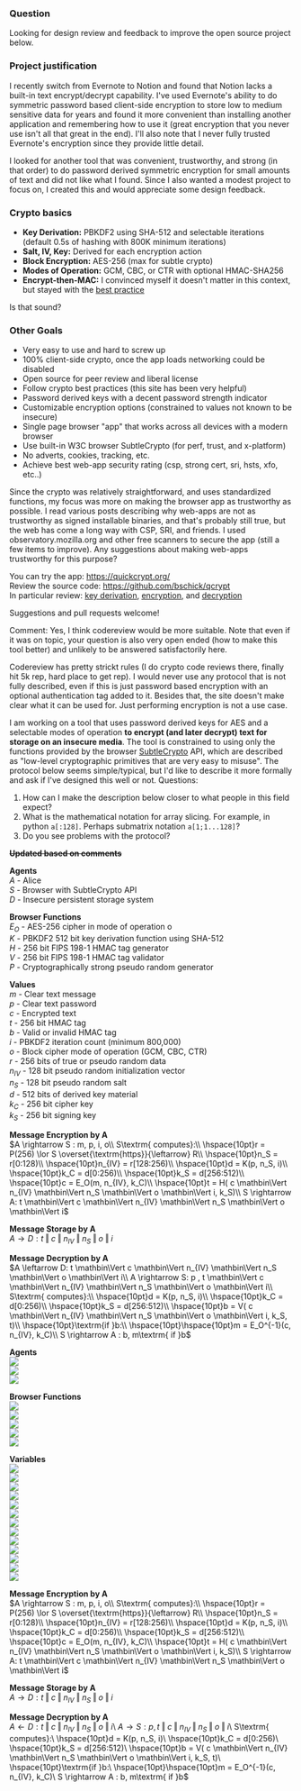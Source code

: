 ### Question ###
Looking for design review and feedback to improve the open source project below.

### Project justification ###
I recently switch from Evernote to Notion and found that Notion lacks a built-in text encrypt/decrypt capability. I've used Evernote's ability to do symmetric password based client-side encryption to store low to medium sensitive data for years and found it more convenient than installing another application and remembering how to use it (great encryption that you never use isn't all that great in the end). I'll also note that I never fully trusted Evernote's encryption since they provide little detail.

I looked for another tool that was convenient, trustworthy, and strong (in that order) to do password derived symmetric encryption for small amounts of text and did not like what I found. Since I also wanted a modest project to focus on, I created this and would appreciate some design feedback.

### Crypto basics ###
 - **Key Derivation:** PBKDF2 using SHA-512 and selectable iterations (default 0.5s of hashing with 800K minimum iterations)
 - **Salt, IV, Key:** Derived for each encryption action
 - **Block Encryption:** AES-256 (max for subtle crypto)
 - **Modes of Operation:** GCM, CBC, or CTR with optional HMAC-SHA256
 - **Encrypt-then-MAC:** I convinced myself it doesn't matter in this context, but stayed with the [best practice][1]

Is that sound?

### Other Goals ###
 - Very easy to use and hard to screw up
 - 100% client-side crypto, once the app loads networking could be disabled
 - Open source for peer review and liberal license
 - Follow crypto best practices (this site has been very helpful)
 - Password derived keys with a decent password strength indicator
 - Customizable encryption options (constrained to values not known to be insecure)
 - Single page browser "app" that works across all devices with a modern browser
 - Use built-in W3C browser SubtleCrypto (for perf, trust, and x-platform)
 - No adverts, cookies, tracking, etc.
 - Achieve best web-app security rating (csp, strong cert, sri, hsts, xfo, etc..)

Since the crypto was relatively straightforward, and uses standardized functions, my focus was more on making the browser app as trustworthy as possible. I read various posts describing why web-apps are not as trustworthy as signed installable binaries, and that's probably still true, but the web has come a long way with CSP, SRI, and friends. I used observatory.mozilla.org and other free scanners to secure the app (still a few items to improve). Any suggestions about making web-apps trustworthy for this purpose?

You can try the app: https://quickcrypt.org/<br>
Review the source code: https://github.com/bschick/qcrypt<br>
In particular review: [key derivation][2], [encryption][3], and [decryption][4]<br>

Suggestions and pull requests welcome!

  [1]: https://crypto.stackexchange.com/questions/202/should-we-mac-then-encrypt-or-encrypt-then-mac
  [2]: https://github.com/bschick/qcrypt/blob/v1.0.0/src/app/qcrypt.component.ts#L724
  [3]: https://github.com/bschick/qcrypt/blob/v1.0.0/src/app/qcrypt.component.ts#L782
  [4]: https://github.com/bschick/qcrypt/blob/v1.0.0/src/app/qcrypt.component.ts#L836



  Comment:
  Yes, I think codereview would be more suitable. Note that even if it was on topic, your question is also very open ended (how to make this tool better) and unlikely to be answered satisfactorily here.

  Codereview has pretty strickt rules (I do crypto code reviews there, finally hit 5k rep, hard place to get rep). I would never use any protocol that is not fully described, even if this is just password based encryption with an optional authentication tag added to it. Besides that, the site doesn't make clear what it can be used for. Just performing encryption is not a use case.



I am working on a tool that uses password derived keys for AES and a selectable modes of operation **to encrypt (and later decrypt) text for storage on an insecure media**. The tool is constrained to using only the functions provided by the browser [SubtleCrypto][1] API, which are described as "low-level cryptographic primitives that are very easy to misuse". The protocol below seems simple/typical, but I'd like to describe it more formally and ask if I've designed this well or not. Questions:

 1. How can I make the description below closer to what people in this field expect?
 2. What is the mathematical notation for array slicing. For example, in python `a[:128]`. Perhaps submatrix notation `a[1;1...128]`?
 3. Do you see problems with the protocol?


**~~Updated based on comments~~**

**Agents**<br>
$A$ - Alice<br>
$S$ - Browser with SubtleCrypto API<br>
$D$ - Insecure persistent storage system<br>

**Browser Functions**<br>
$E_O$ - AES-256 cipher in mode of operation o<br>
$K$ - PBKDF2 512 bit key derivation function using SHA-512<br>
$H$ - 256 bit FIPS 198-1 HMAC tag generator<br>
$V$ - 256 bit FIPS 198-1 HMAC tag validator<br>
$P$ - Cryptographically strong pseudo random generator<br>

**Values**<br>
$m$ - Clear text message<br>
$p$ - Clear text password<br>
$c$ - Encrypted text<br>
$t$ - 256 bit HMAC tag<br>
$b$ - Valid or invalid HMAC tag<br>
$i$ - PBKDF2 iteration count (minimum 800,000)<br>
$o$ - Block cipher mode of operation (GCM, CBC, CTR)<br>
$r$ - 256 bits of true or pseudo random data<br>
$n_{IV}$ - 128 bit pseudo random initialization vector<br>
$n_S$ - 128 bit pseudo random salt<br>
$d$ - 512 bits of derived key material<br>
$k_C$ - 256 bit cipher key<br>
$k_S$ - 256 bit signing key<br>


**Message Encryption by A**<br>
$A \rightarrow S : m, p, i, o\\
S\textrm{ computes}:\\
\hspace{10pt}r = P(256) \lor S \overset{\textrm{https}}{\leftarrow} R\\
\hspace{10pt}n_S = r[0:128)\\
\hspace{10pt}n_{IV} = r[128:256)\\
\hspace{10pt}d = K(p, n_S, i)\\
\hspace{10pt}k_C = d[0:256)\\
\hspace{10pt}k_S = d[256:512)\\
\hspace{10pt}c = E_O(m, n_{IV}, k_C)\\
\hspace{10pt}t = H( c \mathbin\Vert n_{IV} \mathbin\Vert n_S \mathbin\Vert o \mathbin\Vert i, k_S)\\
S \rightarrow A: t \mathbin\Vert c \mathbin\Vert  n_{IV} \mathbin\Vert n_S \mathbin\Vert o \mathbin\Vert i$

**Message Storage by A**<br>
$A \rightarrow D: t \mathbin\Vert c \mathbin\Vert n_{IV} \mathbin\Vert n_S \mathbin\Vert o \mathbin\Vert i$

**Message Decryption by A**<br>
$A \leftarrow D:  t \mathbin\Vert c \mathbin\Vert  n_{IV} \mathbin\Vert n_S \mathbin\Vert o \mathbin\Vert i\\
A \rightarrow S:  p , t \mathbin\Vert c \mathbin\Vert  n_{IV} \mathbin\Vert n_S \mathbin\Vert o \mathbin\Vert i\\
S\textrm{ computes}:\\
\hspace{10pt}d = K(p, n_S, i)\\
\hspace{10pt}k_C = d[0:256)\\
\hspace{10pt}k_S = d[256:512)\\
\hspace{10pt}b = V( c \mathbin\Vert n_{IV} \mathbin\Vert n_S \mathbin\Vert o \mathbin\Vert i, k_S, t)\\
\hspace{10pt}\textrm{if }b:\\
\hspace{10pt}\hspace{10pt}m = E_O^{-1}(c, n_{IV}, k_C)\\
S \rightarrow A : b, m\textrm{ if }b$


  [1]: https://developer.mozilla.org/en-US/docs/Web/API/SubtleCrypto


<html>

<b>Agents</b><br/>
<img src="https://math.vercel.app/?inline=A\textrm{ - Alice}" /><br/>
<img src="https://math.vercel.app/?inline=S\textrm{ - Browser with SubtleCrypto API}" /><br/>
<img src="https://math.vercel.app/?inline=D\textrm{ - Insecure persistent storage system}" /><br/>

<b>Browser Functions</b><br/>
<img src="https://math.vercel.app/?inline=E_O\textrm{ - AES-256 cipher in mode of operation }o" /><br/>
<img src="https://math.vercel.app/?inline=K\textrm{ - PBKDF2 512 bit key derivation function using SHA-512}" /><br/>
<img src="https://math.vercel.app/?inline=H\textrm{ - 256 bit FIPS 198-1 HMAC tag generator}" /><br/>
<img src="https://math.vercel.app/?inline=V\textrm{ - 256 bit FIPS 198-1 HMAC tag validator}" /><br/>
<img src="https://math.vercel.app/?inline=P\textrm{ - Cryptographically strong pseudo random generator}" /><br/>

<b>Variables</b><br/>
<img src="https://math.vercel.app/?inline=m\textrm{ - Clear text message}" /><br/>
<img src="https://math.vercel.app/?inline=p\textrm{ - Clear text password}" /><br/>
<img src="https://math.vercel.app/?inline=i\textrm{ - PBKDF2 iteration count (minimum 800,000)}" /><br/>
<img src="https://math.vercel.app/?inline=d\textrm{ - 512 bits of PBKDF2 derived key material}" /><br/>
<img src="https://math.vercel.app/?inline=k_C\textrm{ - 256 bit cipher key}" /><br/>
<img src="https://math.vercel.app/?inline=K_S\textrm{ - 256 bit signing key}" /><br/>
<img src="https://math.vercel.app/?inline=o\textrm{ - Block cipher mode of operation [GCM, CBC, CTR]}" /><br/>
<img src="https://math.vercel.app/?inline=r\textrm{ - 256 bits of pseudo random data}" /><br/>
<img src="https://math.vercel.app/?inline=n_{IV}\textrm{ - 128 bits of pseudo random initialization vector}" /><br/>
<img src="https://math.vercel.app/?inline=n_S\textrm{ - 128 bits of pseudo random salt}" /><br/>
<img src="https://math.vercel.app/?inline=c\textrm{ - Encrypted text}" /><br/>
<img src="https://math.vercel.app/?inline=t\textrm{ - 256 bit HMAC tag}" /><br/>
<img src="https://math.vercel.app/?inline=b\textrm{ - Valid or invalid HMAC tag}" /><br/>


**Message Encryption by A**<br>
$A \rightarrow S : m, p, i, o\\
S\textrm{ computes}:\\
\hspace{10pt}r = P(256) \lor S \overset{\textrm{https}}{\leftarrow} R\\
\hspace{10pt}n_S = r[0:128)\\
\hspace{10pt}n_{IV} = r[128:256)\\
\hspace{10pt}d = K(p, n_S, i)\\
\hspace{10pt}k_C = d[0:256)\\
\hspace{10pt}k_S = d[256:512)\\
\hspace{10pt}c = E_O(m, n_{IV}, k_C)\\
\hspace{10pt}t = H( c \mathbin\Vert n_{IV} \mathbin\Vert n_S \mathbin\Vert o \mathbin\Vert i, k_S)\\
S \rightarrow A: t \mathbin\Vert c \mathbin\Vert  n_{IV} \mathbin\Vert n_S \mathbin\Vert o \mathbin\Vert i$

**Message Storage by A**<br>
$A \rightarrow D: t \mathbin\Vert c \mathbin\Vert n_{IV} \mathbin\Vert n_S \mathbin\Vert o \mathbin\Vert i$

**Message Decryption by A**<br>
$A \leftarrow D:  t \mathbin\Vert c \mathbin\Vert  n_{IV} \mathbin\Vert n_S \mathbin\Vert o \mathbin\Vert i$\\
$A \rightarrow S:  p , t \mathbin\Vert c \mathbin\Vert  n_{IV} \mathbin\Vert n_S \mathbin\Vert o \mathbin\Vert i$\\
S\textrm{ computes}:\\
\hspace{10pt}d = K(p, n_S, i)\\
\hspace{10pt}k_C = d[0:256)\\
\hspace{10pt}k_S = d[256:512)\\
\hspace{10pt}b = V( c \mathbin\Vert n_{IV} \mathbin\Vert n_S \mathbin\Vert o \mathbin\Vert i, k_S, t)\\
\hspace{10pt}\textrm{if }b:\\
\hspace{10pt}\hspace{10pt}m = E_O^{-1}(c, n_{IV}, k_C)\\
S \rightarrow A : b, m\textrm{ if }b$